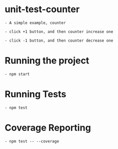 # unit-test-counter

    - A simple example, counter

    - click +1 button, and then counter increase one

    - click -1 button, and then counter decrease one

# Running the project

    - npm start

# Running Tests

    - npm test
   
# Coverage Reporting   
    
    - npm test -- --coverage